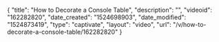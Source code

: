 {
    "title": "How to Decorate a Console Table",
    "description": "",
    "videoid": "162282820",
    "date_created": "1524698903",
    "date_modified": "1524873419",
    "type": "captivate",
    "layout": "video",
    "url": "\/v\/how-to-decorate-a-console-table\/162282820"
}